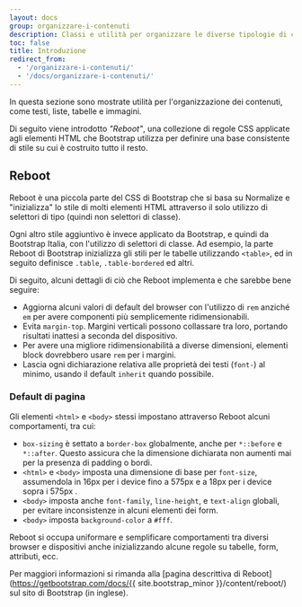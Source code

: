 ```yaml
---
layout: docs
group: organizzare-i-contenuti
description: Classi e utilità per organizzare le diverse tipologie di contenuti all'interno di una pagina web
toc: false
title: Introduzione
redirect_from:
  - '/organizzare-i-contenuti/'
  - '/docs/organizzare-i-contenuti/'
---
```


In questa sezione sono mostrate utilità per l'organizzazione dei contenuti, come testi, liste, tabelle e immagini.

Di seguito viene introdotto _"Reboot"_, una collezione di regole CSS applicate agli elementi HTML che Bootstrap utilizza per definire una base consistente di stile su cui è costruito tutto il resto.

## Reboot

Reboot è una piccola parte del CSS di Bootstrap che si basa su Normalize e "inizializza" lo stile di molti elementi HTML
attraverso il solo utilizzo di selettori di tipo (quindi non selettori di classe).

Ogni altro stile aggiuntivo è invece applicato da Bootstrap, e quindi da Bootstrap Italia, con l'utilizzo di selettori di classe.
Ad esempio, la parte Reboot di Bootstrap inizializza gli stili per le tabelle utilizzando `<table>`, ed in seguito
definisce `.table`, `.table-bordered` ed altri.

Di seguito, alcuni dettagli di ciò che Reboot implementa e che sarebbe bene seguire:

- Aggiorna alcuni valori di default del browser con l'utilizzo di `rem` anziché `em` per avere componenti più semplicemente ridimensionabili.
- Evita `margin-top`. Margini verticali possono collassare tra loro, portando risultati inattesi a seconda del dispositivo.
- Per avere una migliore ridimensionabilità a diverse dimensioni, elementi block dovrebbero usare `rem` per i margini.
- Lascia ogni dichiarazione relativa alle proprietà dei testi (`font-`) al minimo, usando il default `inherit` quando possibile.

### Default di pagina

Gli elementi `<html>` e `<body>` stessi impostano attraverso Reboot alcuni comportamenti, tra cui:

- `box-sizing` è settato a `border-box` globalmente, anche per `*::before` e `*::after`. Questo assicura che la dimensione dichiarata non aumenti mai per la presenza di padding o bordi.
- `<html>` e `<body>` imposta una dimensione di base per `font-size`, assumendola in 16px per i device fino a 575px e a 18px per i device sopra i 575px .
- `<body>` imposta anche `font-family`, `line-height`, e `text-align` globali, per evitare inconsistenze in alcuni elementi dei form.
- `<body>` imposta `background-color` a `#fff`.

Reboot si occupa uniformare e semplificare comportamenti tra diversi browser e dispositivi anche inizializzando alcune regole su tabelle, form, attributi, ecc.

Per maggiori informazioni si rimanda alla [pagina descrittiva di Reboot](https://getbootstrap.com/docs/{{ site.bootstrap_minor }}/content/reboot/) sul sito di Bootstrap (in inglese).
